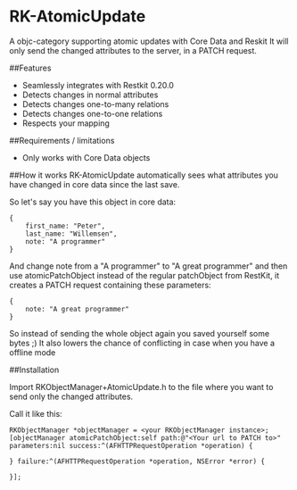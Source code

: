RK-AtomicUpdate
===============

A objc-category supporting atomic updates with Core Data and Reskit
It will only send the changed attributes to the server, in a PATCH request.

##Features
- Seamlessly integrates with Restkit 0.20.0
- Detects changes in normal attributes
- Detects changes one-to-many relations
- Detects changes one-to-one relations
- Respects your mapping

##Requirements / limitations
- Only works with Core Data objects

##How it works
RK-AtomicUpdate automatically sees what attributes you have changed in core data since the last save.

So let's say you have this object in core data:
	
	{
		first_name: "Peter",
		last_name: "Willemsen",
		note: "A programmer"
	}
	
And change note from a "A programmer" to "A great programmer" and then use atomicPatchObject instead of the regular patchObject from RestKit, it creates a PATCH request containing these parameters:

	{
		note: "A great programmer"
	}

So instead of sending the whole object again you saved yourself some bytes ;)
It also lowers the chance of conflicting in case when you have a offline mode

##Installation

Import RKObjectManager+AtomicUpdate.h to the file where you want to send only the changed attributes.

Call it like this:

	RKObjectManager *objectManager = <your RKObjectManager instance>;
	[objectManager atomicPatchObject:self path:@"<Your url to PATCH to>" parameters:nil success:^(AFHTTPRequestOperation *operation) {
    
	} failure:^(AFHTTPRequestOperation *operation, NSError *error) {
	
	}];